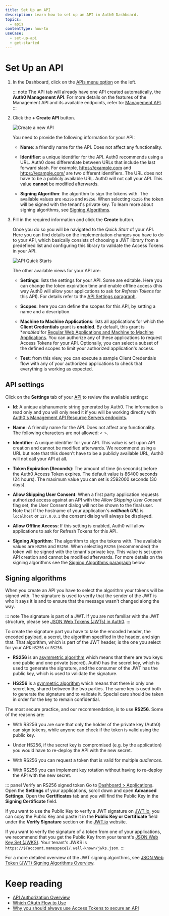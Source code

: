 ```yaml
---
title: Set Up an API
description: Learn how to set up an API in Auth0 Dashboard. 
topics:
  - apis
contentType: how-to
useCase:
  - set-up-api
  - get-started
---
```

# Set Up an API

1. In the Dashboard, click on the [APIs menu option](${manage_url}/#/apis) on the left.

    ::: note
    The API tab will already have one API created automatically, the **Auth0 Management API**. For more details on the features of the Management API and its available endpoints, refer to: [Management API](/api/management/v2).
    :::

2. Click the **+ Create API** button.

    ![Create a new API](/media/articles/api/overview/create-api.png)

    You need to provide the following information for your API:

    - **Name**: a friendly name for the API. Does not affect any functionality.

    - **Identifier**: a unique identifier for the API. Auth0 recommends using a URL. Auth0 does differentiate between URLs that include the last forward slash. For example, https://example.com and https://example.com/ are two different identifiers. The URL does not have to be a publicly available URL. Auth0 will not call your API. This value **cannot** be modified afterwards. 

    - **Signing Algorithm**: the algorithm to sign the tokens with. The available values are `HS256` and `RS256`. When selecting `RS256` the token will be signed with the tenant's private key. To learn more about signing algorithms, see [Signing Algorithms](/tokens/concepts/signing-algorithms).

3. Fill in the required information and click the **Create** button.

    Once you do so you will be navigated to the *Quick Start* of your API. Here you can find details on the implementation changes you have to do to your API, which basically consists of choosing a JWT library from a predefined list and configuring this library to validate the Access Tokens in your API.

    ![API Quick Starts](/media/articles/api/overview/quickstarts-view.png)

    The other available views for your API are:

    - **Settings**: lists the settings for your API. Some are editable. Here you can change the token expiration time and enable offline access (this way Auth0 will allow your applications to ask for <dfn data-key="refresh-token">Refresh Tokens</dfn> for this API). For details refer to the [API Settings paragraph](#api-settings).

    - **Scopes**: here you can define the scopes for this API, by setting a name and a description.

    - **Machine to Machine Applications**: lists all applications for which the **Client Credentials** grant is **enabled**. By default, this grant is **enabled* for [Regular Web Applications and Machine to Machine Applications](/applications). You can authorize any of these applications to request Access Tokens for your API. Optionally, you can select a subset of the defined scopes to  limit your authorized application's access. 

    - **Test**: from this view, you can execute a sample Client Credentials flow with any of your authorized applications to check that everything is working as expected.

## API settings

Click on the **Settings** tab of your [API](${manage_url}/#/apis) to review the available settings:

- **Id**: A unique alphanumeric string generated by Auth0. The information is read only and you will only need it if you will be working directly with [Auth0's Management API Resource Servers endpoints](/api/management/v2#!/Resource_Servers/get_resource_servers_by_id).

- **Name**: A friendly name for the API. Does not affect any functionality. The following characters are not allowed: `< >`.

- **Identifier**: A unique identifier for your API. This value is set upon API creation and cannot be modified afterwards. We recommend using a URL but note that this doesn't have to be a publicly available URL, Auth0 will not call your API at all.

- **Token Expiration (Seconds)**: The amount of time (in seconds) before the Auth0 Access Token expires. The default value is 86400 seconds (24 hours). The maximum value you can set is 2592000 seconds (30 days).

- **Allow Skipping User Consent**: When a first party application requests authorized access against an API with the *Allow Skipping User Consent* flag set, the User Consent dialog will not be shown to the final user. Note that if the hostname of your application's <dfn data-key="callback">**callback URL**</dfn> is `localhost` or `127.0.0.1` the consent dialog will always be displayed.

- **Allow Offline Access**: If this setting is enabled, Auth0 will allow applications to ask for Refresh Tokens for this API.

- **Signing Algorithm**: The algorithm to sign the tokens with. The available values are `HS256` and `RS256`. When selecting `RS256` (recommended) the token will be signed with the tenant's private key. This value is set upon API creation and cannot be modified afterwards. For more details on the signing algorithms see the [Signing Algorithms paragraph](#signing-algorithms) below.

## Signing algorithms

When you create an API you have to select the algorithm your tokens will be signed with. The signature is used to verify that the sender of the JWT is who it says it is and to ensure that the message wasn't changed along the way.

::: note
The signature is part of a JWT. If you are not familiar with the JWT structure, please see [JSON Web Tokens (JWTs) in Auth0](/jwt#what-is-the-json-web-token-structure-).
:::

To create the signature part you have to take the encoded header, the encoded payload, a secret, the algorithm specified in the header, and sign that. That algorithm, which is part of the JWT header, is the one you select for your API: `HS256` or `RS256`.

- **RS256** is an [asymmetric algorithm](https://en.wikipedia.org/wiki/Public-key_cryptography) which means that there are two keys: one public and one private (secret). Auth0 has the secret key, which is used to generate the signature, and the consumer of the JWT has the public key, which is used to validate the signature.

- **HS256** is a [symmetric algorithm](https://en.wikipedia.org/wiki/Symmetric-key_algorithm) which means that there is only one secret key, shared between the two parties. The same key is used both to generate the signature and to validate it. Special care should be taken in order for the key to remain confidential.

The most secure practice, and our recommendation, is to use **RS256**. Some of the reasons are:

- With RS256 you are sure that only the holder of the private key (Auth0) can sign tokens, while anyone can check if the token is valid using the public key.

- Under HS256, if the secret key is compromised (e.g. by the application) you would have to re-deploy the API with the new secret.

- With RS256 you can request a token that is valid for multiple <dfn data-key="audience">audiences</dfn>.

- With RS256 you can implement key rotation without having to re-deploy the API with the new secret.

::: panel Verify an RS256 signed token
Go to [Dashboard > Applications](${manage_url}/#/applications). Open the **Settings** of your applications, scroll down and open **Advanced Settings**. Open the **Certificates** tab and you will find the Public Key in the **Signing Certificate** field.

If you want to use the Public Key to verify a JWT signature on [JWT.io](https://jwt.io/), you can copy the Public Key and paste it in the **Public Key or Certificate** field under the **Verify Signature** section on the [JWT.io](https://jwt.io/) website.

If you want to verify the signature of a token from one of your applications, we recommend that you get the Public Key from your tenant's [JSON Web Key Set (JWKS)](/jwks). Your tenant's JWKS is `https://${account.namespace}/.well-known/jwks.json`.
:::

For a more detailed overview of the JWT signing algorithms, see [JSON Web Token (JWT) Signing Algorithms Overview](https://auth0.com/blog/json-web-token-signing-algorithms-overview/).

# Keep reading

- [API Authorization Overview](/api-auth)
- [Which OAuth Flow to Use](/api-auth/which-oauth-flow-to-use)
- [Why you should always use Access Tokens to secure an API](/api-auth/why-use-access-tokens-to-secure-apis)
